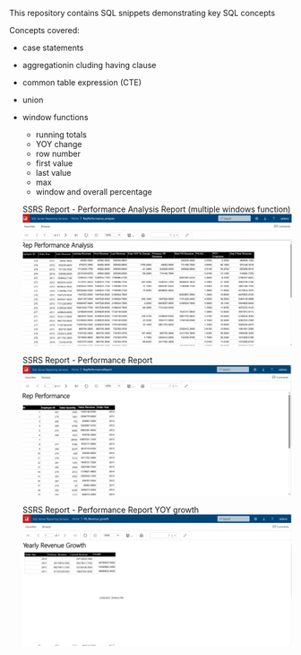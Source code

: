 This repository contains SQL snippets demonstrating key SQL concepts

Concepts covered:

- case statements
- aggregationin cluding having clause
- common table expression (CTE)
- union
- window functions

  - running totals
  - YOY change
  - row number
  - first value
  - last value
  - max
  - window and overall percentage

  SSRS Report - Performance Analysis Report (multiple windows function)
  ![Alt text](T-SQL/SSRS_Performance_analysis.png)

  SSRS Report - Performance Report
  ![Alt text](T-SQL/SSRS_Performance_Report.png)

  SSRS Report - Performance Report YOY growth
  ![Alt text](T-SQL/SSRS_Performance_YOY_growth.png)

